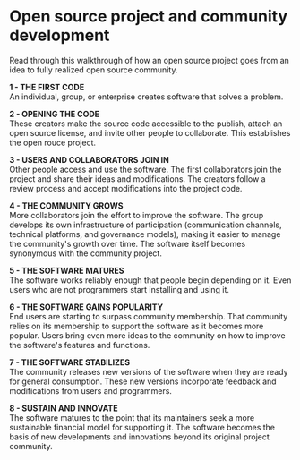 <!-- #region -->
# Open source project and community development

Read through this walkthrough of how an open source project goes from an idea to fully realized open source community.

**1 - THE FIRST CODE**<br/>
An individual, group, or enterprise creates software that solves a problem.

**2 - OPENING THE CODE**<br/>
These creators make the source code accessible to the publish, attach an open source license, and invite other people to collaborate. This establishes the open rouce project.

**3 - USERS AND COLLABORATORS JOIN IN**<br/>
Other people access and use the software. The first collaborators join the project and share their ideas and modifications. The creators follow a review process and accept modifications into the project code.

**4 - THE COMMUNITY GROWS**<br/>
More collaborators join the effort to improve the software. The group develops its own infrastructure of participation (communication channels, technical platforms, and governance models), making it easier to manage the community's growth over time. The software itself becomes synonymous with the community project.

**5 - THE SOFTWARE MATURES**<br/>
The software works reliably enough that people begin depending on it. Even users who are not programmers start installing and using it.

**6 - THE SOFTWARE GAINS POPULARITY**<br/>
End users are starting to surpass community membership. That community relies on its membership to support the software as it becomes more popular. Users bring even more ideas to the community on how to improve the software's features and functions.

**7 - THE SOFTWARE STABILIZES**<br/>
The community releases new versions of the software when they are ready for general consumption. These new versions incorporate feedback and modifications from users and programmers.

**8 - SUSTAIN AND INNOVATE**<br/>
The software matures to the point that its maintainers seek a more sustainable financial model for supporting it. The software becomes the basis of new developments and innovations beyond its original project community.

<br/>

<!-- #endregion -->
